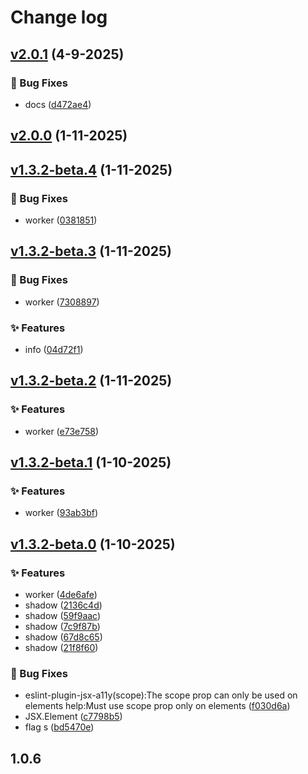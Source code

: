 # Change log

## [v2.0.1](git@github.com:monako97/n-code-live/compare/v2.0.0...v2.0.1) (4-9-2025)

### 🐛 Bug Fixes

- docs ([d472ae4](git@github.com:monako97/n-code-live/commit/d472ae49814b805d5edf32008656b855800c3c98))

## [v2.0.0](git@github.com:monako97/n-code-live/compare/v1.3.2-beta.4...v2.0.0) (1-11-2025)

## [v1.3.2-beta.4](git@github.com:monako97/n-code-live/compare/v1.3.2-beta.3...v1.3.2-beta.4) (1-11-2025)

### 🐛 Bug Fixes

- worker ([0381851](git@github.com:monako97/n-code-live/commit/0381851372924a42d95297ddc0c57f374c355454))

## [v1.3.2-beta.3](git@github.com:monako97/n-code-live/compare/v1.3.2-beta.2...v1.3.2-beta.3) (1-11-2025)

### 🐛 Bug Fixes

- worker ([7308897](git@github.com:monako97/n-code-live/commit/7308897b0f3adfef306f9678968ae98988ac1c30))

### ✨ Features

- info ([04d72f1](git@github.com:monako97/n-code-live/commit/04d72f1f3d761776fa3215adc8e22dc2f54f6e9f))

## [v1.3.2-beta.2](git@github.com:monako97/n-code-live/compare/v1.3.2-beta.1...v1.3.2-beta.2) (1-11-2025)

### ✨ Features

- worker ([e73e758](git@github.com:monako97/n-code-live/commit/e73e75852a0945371e90a8bcc0493756f7cf0dda))

## [v1.3.2-beta.1](git@github.com:monako97/n-code-live/compare/v1.3.2-beta.0...v1.3.2-beta.1) (1-10-2025)

### ✨ Features

- worker ([93ab3bf](git@github.com:monako97/n-code-live/commit/93ab3bfc22537e6a2678eae9f39b9af3e7670929))

## [v1.3.2-beta.0](git@github.com:monako97/n-code-live/compare/1.0.6...v1.3.2-beta.0) (1-10-2025)

### ✨ Features

- worker ([4de6afe](git@github.com:monako97/n-code-live/commit/4de6afe6f6ec2a42dde36236fee4c1e4026dcd83))
- shadow ([2136c4d](git@github.com:monako97/n-code-live/commit/2136c4d38ca2e9f640358138dd8ba085b56efc1a))
- shadow ([59f9aac](git@github.com:monako97/n-code-live/commit/59f9aac0c74977fa64b711e1c345dcdfd97833cd))
- shadow ([7c9f87b](git@github.com:monako97/n-code-live/commit/7c9f87bb2a4f4214a8f21053c1ad118e65711b3f))
- shadow ([67d8c65](git@github.com:monako97/n-code-live/commit/67d8c655aedc6f2186ff750ffaf88e1e3ff58902))
- shadow ([21f8f60](git@github.com:monako97/n-code-live/commit/21f8f600b5b314c850769dfca127c75c2d1e9901))

### 🐛 Bug Fixes

- eslint-plugin-jsx-a11y(scope):The scope prop can only be used on <th> elements help:Must use scope prop only on <th> elements ([f030d6a](git@github.com:monako97/n-code-live/commit/f030d6a657b357be41da5948bc4d4f9f99237aaf))
- JSX.Element ([c7798b5](git@github.com:monako97/n-code-live/commit/c7798b5f3a9bcc3d0042f0d373420b6a5996b6e9))
- flag s ([bd5470e](git@github.com:monako97/n-code-live/commit/bd5470e74ce0c3e5de1e038d86be3cd165ac67e4))

## 1.0.6